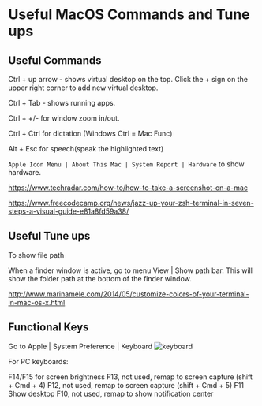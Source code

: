 # Useful MacOS Commands and Tune ups

## Useful Commands

Ctrl + up arrow - shows virtual desktop on the top. Click the + sign on the 
upper right corner to add new virtual desktop.

Ctrl + Tab - shows running apps.

Ctrl + +/- for window zoom in/out.

Ctrl + Ctrl for dictation (Windows Ctrl = Mac Func)

Alt + Esc for speech(speak the highlighted text)

```Apple Icon Menu | About This Mac | System Report | Hardware``` to show hardware.

https://www.techradar.com/how-to/how-to-take-a-screenshot-on-a-mac

https://www.freecodecamp.org/news/jazz-up-your-zsh-terminal-in-seven-steps-a-visual-guide-e81a8fd59a38/



## Useful Tune ups

To show file path

When a finder window is active, go to menu View | Show path bar. This will show 
the folder path at the bottom of the finder window.

http://www.marinamele.com/2014/05/customize-colors-of-your-terminal-in-mac-os-x.html

## Functional Keys

Go to Apple | System Preference | Keyboard
![keyboard](keyboard_shortcuts.png)

For PC keyboards:

F14/F15 for screen brightness
F13, not used, remap to screen capture (shift + Cmd + 4)
F12, not used, remap to screen capture (shift + Cmd + 5)
F11 Show desktop
F10, not used, remap to show notification center
